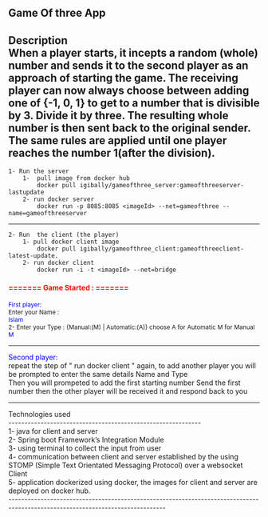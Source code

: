 
Game Of three App
------------------------------------------------------------
Description
<br>
When a player starts, it incepts a random (whole) number and sends it to the second
player as an approach of starting the game. The receiving player can now always choose 
between adding one of {-1, 0, 1} to get to a number that is divisible by 3. Divide it by three. The 
resulting whole number is then sent back to the original sender.
The same rules are applied until one player reaches the number 1(after the division).
-------------------------------------------------------------------------------------------------------------------------------
	1- Run the server   
		1-  pull image from docker hub
			docker pull igibally/gameofthree_server:gameofthreeserver-lastupdate
		2- run docker server 
			docker run -p 8085:8085 <imageId> --net=gameofthree --name=gameofthreeserver
-------------------------------------------------------------------------------------------------------------------------------
	2- Run  the client (the player)  
		1- pull docker client image
			docker pull igibally/gameofthree_client:gameofthreeclient-latest-update.
		2- run docker client 
			docker run -i -t <imageId> --net=bridge

<h4 style="color:red;font-size:14px"> ======= Game Started : =======</h4>
<p style="font-size:12px;">
<span style="color:blue;">First player:</span>
<br />
 Enter your Name :
<br>
<span style="color:blue">Islam</span>
<br />
2- Enter your Type : {Manual:(M) | Automatic:(A)} choose A for Automatic M for Manual
<br>
<span style="color:blue">M</span>
<hr />
<span style="color:blue;">Second player:</span>
<br/>
repeat the step of " run docker client " again, to add another player
you will be prompted to enter the same details Name and Type
<br/>
Then you will prompeted to add the first starting number
Send the first number then the other player will be received it and respond back to you
<br/>
</p>
<hr/>
<p>
Technologies used
<br/>
------------------------------------------------------------
<br/>
1- java for client and server
<br>
2-  Spring boot Framework’s Integration Module
<br>	
3- using terminal to collect the input from user
<br>
4- communication between client and server established by the using STOMP (Simple Text Orientated Messaging Protocol) over a websocket Client
<br/>
5- application dockerized using docker, the images for client and server are deployed on docker hub.
<br/>
-------------------------------------------------------------------------------------------------------------------------------
</p>


